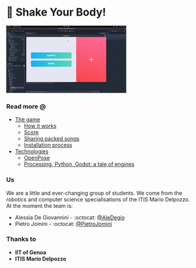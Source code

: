 # :dancer: Shake Your Body!

![](./docs/imgs/game.gif)



### Read more @

+ [The game](./docs/game.md)
  + [How it works](./docs/game.md#how-it-works)
  + [Score](./docs/game.md#score)
  + [Sharing packed songs](./docs/game.md#sharing-packed-songs)
  + [Installation process](./docs/game.md#installation-process)
+ [Technologies](./docs/tech.md)
  + [OpenPose](./docs/tech.md#OpenPose)
  + [Processing, Python, Godot: a tale of engines](./docs/tech.md#game-engine)



### Us

We are a little and ever-changing group of students. We come from the robotics and computer science specialisations of the ITIS Mario Delpozzo. At the moment the team is:

+ Alessia De Giovannini -  :octocat: [@AleDegio](https://github.com/AleDegio)
+ Pietro Jomini -  :octocat: [@PietroJomini](https://github.com/PietroJomini)



### Thanks to

+ **IIT of Genoa**
+ **ITIS Mario Delpozzo**